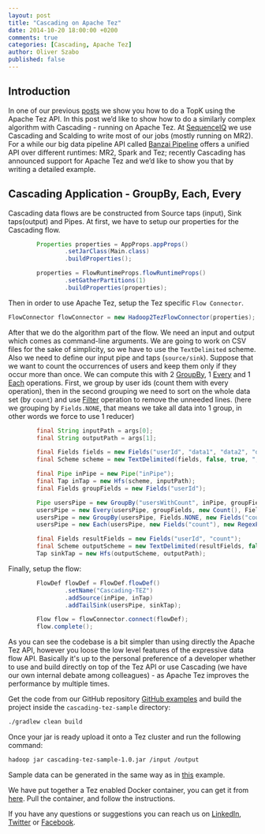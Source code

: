 ```yaml
---
layout: post
title: "Cascading on Apache Tez"
date: 2014-10-20 18:00:00 +0200
comments: true
categories: [Cascading, Apache Tez]
author: Oliver Szabo
published: false
---
```


## Introduction

In one of our previous [posts](http://blog.sequenceiq.com/blog/2014/09/23/topn-on-apache-tez/) we show you how to do a TopK using the Apache Tez API. In this post we’d like to show how to do a similarly complex algorithm with Cascading - running on Apache Tez.
At [SequenceIQ](http://sequenceiq.com) we use Cascading and Scalding to write most of our jobs (mostly running on MR2). For a while our big data pipeline API called [Banzai Pipeline](http://docs.banzai.apiary.io/) offers a unified API over different runtimes: MR2, Spark and Tez; recently Cascading has announced support for Apache Tez and we’d like to show you that by writing a detailed example.

## Cascading Application - GroupBy, Each, Every

Cascading data flows are be constructed from Source taps (input), Sink taps(output) and Pipes.
At first, we have to setup our properties for the Cascading flow.

``` java
        Properties properties = AppProps.appProps()
                .setJarClass(Main.class)
                .buildProperties();

        properties = FlowRuntimeProps.flowRuntimeProps()
                .setGatherPartitions(1)
                .buildProperties(properties);
```

Then in order to use Apache Tez, setup the Tez specific `Flow Connector`.

``` java
FlowConnector flowConnector = new Hadoop2TezFlowConnector(properties);
```
After that we do the algorithm part of the flow. We need an input and output which comes as command-line arguments.
We are going to work on CSV files for the sake of simplicity, so we have to use the `TextDelimited` scheme. Also we need to define our input pipe and taps (`source/sink`).
Suppose that we want to count the occurrences of users and keep them only if they occur more than once.
We can compute this with 2 [GroupBy](http://docs.cascading.org/cascading/2.5/userguide/html/ch03s03.html#N205A3), 1 [Every](http://docs.cascading.org/cascading/2.5/userguide/html/ch03s03.html#N20438) and 1 [Each](http://docs.cascading.org/cascading/2.5/userguide/html/ch03s03.html#N20438) operations.
First, we group by user ids (count them with every operation), then in the second grouping we need to sort on the whole data set (by `count`) and use [Filter](http://docs.cascading.org/cascading/2.5/javadoc/cascading/operation/Filter.html) operation to remove the unneeded lines. (here we grouping by `Fields.NONE`, that means we take all data into 1 group, in other words we force to use 1 reducer)

``` java
        final String inputPath = args[0];
        final String outputPath = args[1];

        final Fields fields = new Fields("userId", "data1", "data2", "data3");
        final Scheme scheme = new TextDelimited(fields, false, true, ",");

        final Pipe inPipe = new Pipe("inPipe");
        final Tap inTap = new Hfs(scheme, inputPath);
        final Fields groupFields = new Fields("userId");

        Pipe usersPipe = new GroupBy("usersWithCount", inPipe, groupFields);
        usersPipe = new Every(usersPipe, groupFields, new Count(), Fields.ALL);
        usersPipe = new GroupBy(usersPipe, Fields.NONE, new Fields("count", "userId"), true);
        usersPipe = new Each(usersPipe, new Fields("count"), new RegexFilter( "^(?:[2-9]|(?:[1-9][0-9]+))" ));

        final Fields resultFields = new Fields("userId", "count");
        final Scheme outputScheme = new TextDelimited(resultFields, false, true, ",");
        Tap sinkTap = new Hfs(outputScheme, outputPath);
```

Finally, setup the flow:

``` java
        FlowDef flowDef = FlowDef.flowDef()
                .setName("Cascading-TEZ")
                .addSource(inPipe, inTap)
                .addTailSink(usersPipe, sinkTap);

        Flow flow = flowConnector.connect(flowDef);
        flow.complete();
```

As you can see the codebase is a bit simpler than using directly the Apache Tez API, however you loose the low level features of the expressive data flow API. Basically it's up to the personal preference of a developer whether to use and build directly on top of the Tez API or use Cascading (we have our own internal debate among colleagues) - as Apache Tez improves the performance by multiple times.

Get the code from our GitHub repository [GitHub examples](https://github.com/sequenceiq/sequenceiq-samples) and build the project inside the `cascading-tez-sample` directory:

```bash
./gradlew clean build
```
Once your jar is ready upload it onto a Tez cluster and run the following command:
```bash
hadoop jar cascading-tez-sample-1.0.jar /input /output
```

Sample data can be generated in the same way as in [this](http://blog.sequenceiq.com/blog/2014/09/23/topn-on-apache-tez) example.

We have put together a Tez enabled Docker container, you can get it from [here](https://github.com/sequenceiq/docker-tez). Pull the container, and follow the instructions.

If you have any questions or suggestions you can reach us on [LinkedIn](https://www.linkedin.com/company/sequenceiq/), [Twitter](https://twitter.com/sequenceiq) or [Facebook](https://www.facebook.com/sequenceiq).
